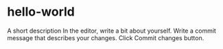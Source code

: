 # hello-world
A short description
In the editor, write a bit about yourself.
Write a commit message that describes your changes.
Click Commit changes button.
